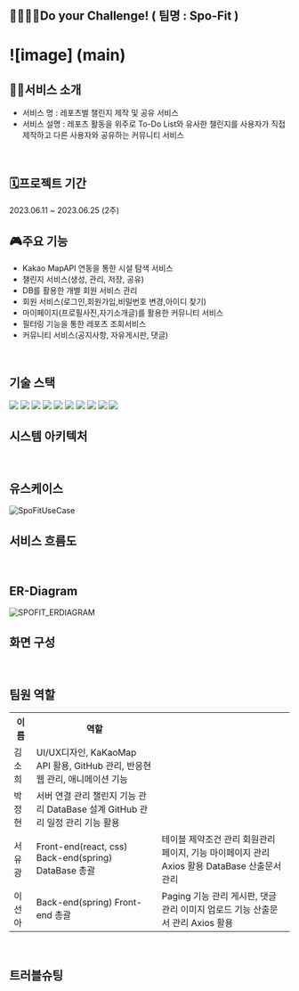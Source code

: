 
## 🚴‍♀🚴‍♂Do your Challenge! ( 팀명 : Spo-Fit )

 # ![image] (main)


## 👩‍🏫서비스 소개

* 서비스 명 : 레포츠별 챌린지 제작 및 공유 서비스
* 서비스 설명 : 레포츠 활동을 위주로 To-Do List와 유사한 챌린지를 사용자가 직접 제작하고 
	      다른 사용자와 공유하는 커뮤니티 서비스 
<br>

## 🗓프로젝트 기간 

2023.06.11 ~ 2023.06.25 (2주) 
<br>

## 🎮주요 기능

* Kakao MapAPI 연동을 통한 시설 탐색 서비스
* 챌린지 서비스(생성, 관리, 저장, 공유)
* DB를 활용한 개별 회원 서비스 관리
* 회원 서비스(로그인,회원가입,비밀번호 변경,아이디 찾기)
* 마이페이지(프로필사진,자기소개글)를 활용한 커뮤니티 서비스
* 필터링 기능을 통한 레포츠 조회서비스
* 커뮤니티 서비스(공지사항, 자유게시판, 댓글)
  
<br>

## 기술 스택 
  <img src="https://img.shields.io/badge/java-007396?style=for-the-badge&logo=java&logoColor=white"> 
  <img src="https://img.shields.io/badge/html5-E34F26?style=for-the-badge&logo=html5&logoColor=white"> 
  <img src="https://img.shields.io/badge/css-1572B6?style=for-the-badge&logo=css3&logoColor=white"> 
  <img src="https://img.shields.io/badge/oracle-F80000?style=for-the-badge&logo=oracle&logoColor=white"> 
  <img src="https://img.shields.io/badge/react-61DAFB?style=for-the-badge&logo=react&logoColor=black"> 
  <img src="https://img.shields.io/badge/node.js-339933?style=for-the-badge&logo=Node.js&logoColor=white">
  <img src="https://img.shields.io/badge/spring-6DB33F?style=for-the-badge&logo=spring&logoColor=white">
<img src="https://img.shields.io/badge/bootstrap-7952B3?style=for-the-badge&logo=bootstrap&logoColor=white">
 <img src="https://img.shields.io/badge/apache tomcat-F8DC75?style=for-the-badge&logo=apachetomcat&logoColor=white">
 <img src="https://img.shields.io/badge/github-181717?style=for-the-badge&logo=github&logoColor=white">
<br>

## 시스템 아키텍처

<br>

## 유스케이스
![SpoFitUseCase](https://github.com/2023-SMHRD-SW-Fullstack-1/sim_SpoFit/assets/126782416/b027a470-1b2f-428c-9c2a-980bb59bda75)
<br>

## 서비스 흐름도 

<br>


## ER-Diagram
![SPOFIT_ERDIAGRAM](https://github.com/2023-SMHRD-SW-Fullstack-1/sim_SpoFit/assets/126782416/c3682a97-65d5-44c1-a2fc-f98e9b90d583)
<br>

## 화면 구성

<br>

## 팀원 역할

<table>
  <tr>
	<th>이름</th>
	<th>역할</th>
  </tr>
  <tr>
	  <td>김 소 희</td>
	  <td>UI/UX디자인, KaKaoMap API 활용, GitHub 관리, 반응현 웹 관리, 애니메이션 기능</td>
  </tr>
  </tr>
  <tr>
	  <td>박 정 현</td>
	  <td>서버 연결 관리
		챌린지 기능 관리
		DataBase 설계
		GitHub 관리
		일정 관리 기능 활용</td>
  </tr>
  </tr>
  <tr>
	  <td>서 유 광 </td>
	  <td>
		Front-end(react, css)
		Back-end(spring)
		DataBase 총괄
	  </td>
	  <td>
		테이블 제약조건 관리
		회원관리 페이지, 기능
		마이페이지 관리
		Axios 활용
		DataBase 산출문서 관리
	  </td>
  </tr>
  </tr>
  <tr>
	  <td>이 선 아</td>
	  <td> 
		  Back-end(spring)
		  Front-end 총괄
	  </td>
	  <td>
		Paging 기능 관리
		게시판, 댓글 관리
		이미지 업로드 기능
		산출문서 관리
		Axios 활용
	  </td>
  </tr>
</table>
<br>

## 트러블슈팅

<br>
